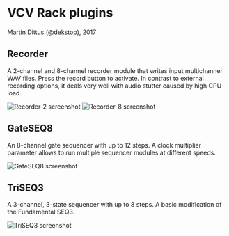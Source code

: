 # VCV Rack plugins

Martin Dittus (@dekstop), 2017

## Recorder

A 2-channel and 8-channel recorder module that writes input multichannel WAV files. Press the record button to activate. In contrast to external recording options, it deals very well with audio stutter caused by high CPU load.

![Recorder-2 screenshot](https://github.com/dekstop/vcvrackplugins_dekstop/blob/master/screenshots/Recorder2.png)
![Recorder-8 screenshot](https://github.com/dekstop/vcvrackplugins_dekstop/blob/master/screenshots/Recorder8.png)

## GateSEQ8

An 8-channel gate sequencer with up to 12 steps. A clock multiplier parameter allows to run multiple sequencer modules at different speeds. 

![GateSEQ8 screenshot](https://github.com/dekstop/vcvrackplugins_dekstop/blob/master/screenshots/GateSEQ8.png)

## TriSEQ3

A 3-channel, 3-state sequencer with up to 8 steps. A basic modification of the Fundamental SEQ3.

![TriSEQ3 screenshot](https://github.com/dekstop/vcvrackplugins_dekstop/blob/master/screenshots/TriSEQ3.png)